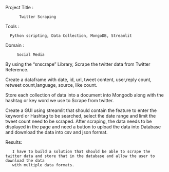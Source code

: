 Project Title :

          Twitter Scraping

Tools :  
      
      Python scripting, Data Collection, MongoDB, Streamlit

Domain :
         
         Social Media

By using the “snscrape” Library, Scrape the twitter data from Twitter Reference.

Create a dataframe with date, id, url, tweet content, user,reply count, retweet count,language, source, like count.

Store each collection of data into a document into Mongodb along with the hashtag or key word we use to  Scrape from twitter. 

Create a GUI using streamlit that should contain the feature to enter the keyword or Hashtag to be searched, 
select the date range and limit the tweet count need to be scraped.
After scraping, the data needs to be displayed in the page and need a button to upload the data into Database and download the data into csv and json format.

Results:

       I have to build a solution that should be able to scrape the twitter data and store that in the database and allow the user to download the data 
       with multiple data formats.


